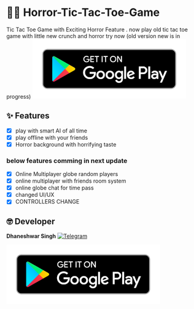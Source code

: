 # 🦴🦴 Horror-Tic-Tac-Toe-Game

Tic Tac Toe Game with Exciting Horror Feature . now play old tic tac toe game with little new crunch and horror try now (old version new is in progress) <a href="https://play.google.com/store/apps/details?id=com.horror.tictactoe"><img src="play.png" width="400" ></img></a>


## ✨ Features

- [x] play with smart AI of all time
- [x] play offline with your friends 
- [x] Horror background with horrifying taste
### below features comming in next update 
- [x] Online Multiplayer globe random players
- [x] online multiplayer with friends room system
- [x] online globe chat for time pass
- [x] changed UI/UX
- [x] CONTROLLERS CHANGE

## 🤓 Developer 
**Dhaneshwar Singh** [![Telegram](https://www.vectorlogo.zone/logos/telegram/telegram-icon.svg)](https://t.me/Developer_boy_d)


<a href="https://play.google.com/store/apps/details?id=com.horror.tictactoe"><img src="play.png" width="400" ></img></a>
